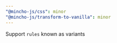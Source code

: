 ```yaml
---
"@mincho-js/css": minor
"@mincho-js/transform-to-vanilla": minor
---
```


Support `rules` known as variants
